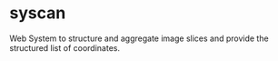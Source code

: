 # syscan
Web System to structure and aggregate image slices and provide the structured list of coordinates.
